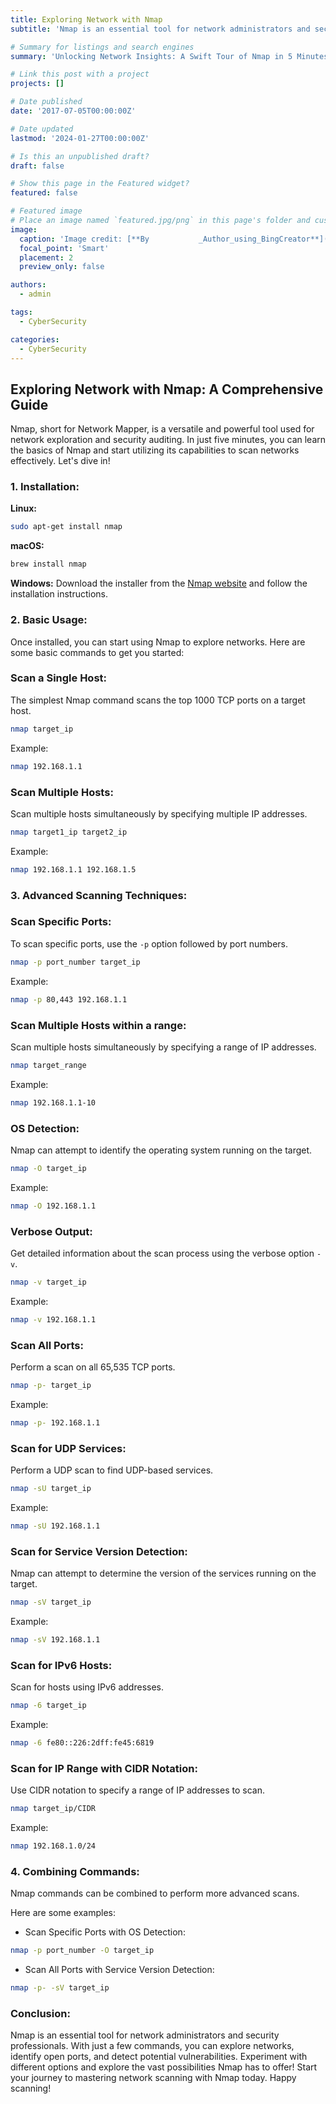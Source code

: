 ```yaml
---
title: Exploring Network with Nmap
subtitle: 'Nmap is an essential tool for network administrators and security professionals. With just a few commands, you can explore networks, identify open ports, and detect potential vulnerabilities'

# Summary for listings and search engines
summary: 'Unlocking Network Insights: A Swift Tour of Nmap in 5 Minutes.'

# Link this post with a project
projects: []

# Date published
date: '2017-07-05T00:00:00Z'

# Date updated
lastmod: '2024-01-27T00:00:00Z'

# Is this an unpublished draft?
draft: false

# Show this page in the Featured widget?
featured: false

# Featured image
# Place an image named `featured.jpg/png` in this page's folder and customize its options here.
image:
  caption: 'Image credit: [**By           _Author_using_BingCreator**](featured.jpg)'
  focal_point: 'Smart'
  placement: 2
  preview_only: false

authors:
  - admin

tags:
  - CyberSecurity

categories:
  - CyberSecurity
---
```


## **Exploring Network with Nmap: A Comprehensive Guide**

Nmap, short for Network Mapper, is a versatile and powerful tool used for network exploration and security auditing. In just five minutes, you can learn the basics of Nmap and start utilizing its capabilities to scan networks effectively. Let's dive in!

### **1. Installation:**

**Linux:**
```bash
sudo apt-get install nmap
```
**macOS:**
```bash
brew install nmap
```

**Windows:**
Download the installer from the [Nmap website](https://nmap.org/download) and follow the installation instructions.

### **2. Basic Usage:**
Once installed, you can start using Nmap to explore networks. Here are some basic commands to get you started:
### Scan a Single Host:
The simplest Nmap command scans the top 1000 TCP ports on a target host.
```bash
nmap target_ip
```

Example:
```bash
nmap 192.168.1.1
```
### Scan Multiple Hosts:
Scan multiple hosts simultaneously by specifying multiple IP addresses.
```bash
nmap target1_ip target2_ip
```
Example:
```bash
nmap 192.168.1.1 192.168.1.5
```

### **3. Advanced Scanning Techniques:**
### Scan Specific Ports:
To scan specific ports, use the `-p` option followed by port numbers.
```bash
nmap -p port_number target_ip
```
Example:
```bash
nmap -p 80,443 192.168.1.1
```

### Scan Multiple Hosts within a range:
Scan multiple hosts simultaneously by specifying a range of IP addresses.
```bash
nmap target_range
```
Example:
```bash
nmap 192.168.1.1-10
```

### OS Detection:
Nmap can attempt to identify the operating system running on the target.
```bash
nmap -O target_ip
```
Example:
```bash
nmap -O 192.168.1.1
```

### Verbose Output:
Get detailed information about the scan process using the verbose option `-v`.
```bash
nmap -v target_ip
```
Example:
```bash
nmap -v 192.168.1.1
```

### Scan All Ports:
Perform a scan on all 65,535 TCP ports.
```bash
nmap -p- target_ip
```
Example:
```bash
nmap -p- 192.168.1.1
```

### Scan for UDP Services:
Perform a UDP scan to find UDP-based services.
```bash
nmap -sU target_ip
```
Example:
```bash
nmap -sU 192.168.1.1

```

### Scan for Service Version Detection:
Nmap can attempt to determine the version of the services running on the target.
```bash
nmap -sV target_ip
```
Example:
```bash
nmap -sV 192.168.1.1
```

### Scan for IPv6 Hosts:
Scan for hosts using IPv6 addresses.
```bash
nmap -6 target_ip
```
Example:
```bash
nmap -6 fe80::226:2dff:fe45:6819
```

### Scan for IP Range with CIDR Notation:
Use CIDR notation to specify a range of IP addresses to scan.
```bash
nmap target_ip/CIDR
```
Example:
```bash
nmap 192.168.1.0/24
```
### **4. Combining Commands:**

Nmap commands can be combined to perform more advanced scans. 

Here are some examples:

- Scan Specific Ports with OS Detection:
```bash
nmap -p port_number -O target_ip
```

- Scan All Ports with Service Version Detection:

```bash
nmap -p- -sV target_ip
```
### Conclusion:
Nmap is an essential tool for network administrators and security professionals. With just a few commands, you can explore networks, identify open ports, and detect potential vulnerabilities. Experiment with different options and explore the vast possibilities Nmap has to offer! Start your journey to mastering network scanning with Nmap today. Happy scanning!
